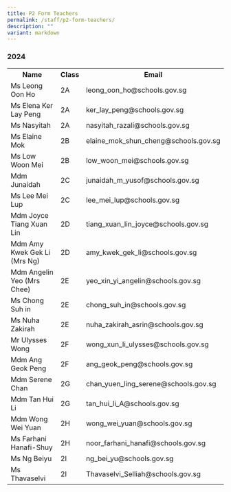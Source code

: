 ```yaml
---
title: P2 Form Teachers
permalink: /staff/p2-form-teachers/
description: ""
variant: markdown
---
```

### **2024**
<table>
    <tbody><tr style="width:100%">
        <th style="width:40%">Name</th>
        <th style="width:10%">Class</th>
        <th style="width:50%">Email</th>
    </tr>
    <tr>
        <td>Ms Leong Oon Ho</td>
        <td>2A</td>
        <td>leong_oon_ho@schools.gov.sg</td>
    </tr>
  <tr>
        <td>Ms Elena Ker Lay Peng</td>
        <td>2A</td>
        <td>ker_lay_peng@schools.gov.sg</td>
    </tr>
			 <tr>
        <td>Ms Nasyitah</td>
        <td>2A</td>
        <td>nasyitah_razali@schools.gov.sg</td>
    </tr>
<tr>
        <td>Ms Elaine Mok</td>
        <td>2B</td>
        <td>elaine_mok_shun_cheng@schools.gov.sg</td>
    </tr>
<tr>
        <td>Ms Low Woon Mei</td>
        <td>2B</td>
        <td>low_woon_mei@schools.gov.sg</td>
    </tr>
 <tr>
        <td>Mdm Junaidah</td>
        <td>2C</td>
        <td>junaidah_m_yusof@schools.gov.sg</td>
    </tr>
    <tr>
        <td>Ms Lee Mei Lup</td>
        <td>2C</td>
        <td>lee_mei_lup@schools.gov.sg</td>
    </tr>
<tr>
        <td>Mdm Joyce Tiang Xuan Lin</td>
        <td>2D</td>
        <td>tiang_xuan_lin_joyce@schools.gov.sg</td>
    </tr>
    <tr>
        <td>Mdm Amy Kwek Gek Li (Mrs Ng)</td>
        <td>2D</td>
        <td>amy_kwek_gek_li@schools.gov.sg</td>
    </tr>
<tr>
        <td>Mdm Angelin Yeo (Mrs Chee)</td>
        <td>2E</td>
        <td>yeo_xin_yi_angelin@schools.gov.sg</td>
    </tr>
    <tr>
        <td>Ms Chong Suh in</td>
        <td>2E</td>
        <td>chong_suh_in@schools.gov.sg</td>
    </tr>
			<tr>
        <td>Ms Nuha Zakirah</td>
        <td>2E</td>
        <td>nuha_zakirah_asrin@schools.gov.sg</td>
    </tr>
    <tr>
        <td>Mr Ulysses Wong</td>
        <td>2F</td>
        <td>wong_xun_li_ulysses@schools.gov.sg</td>
    </tr>
    <tr>
        <td>Mdm Ang Geok Peng</td>
        <td>2F</td>
        <td>ang_geok_peng@schools.gov.sg</td>
    </tr>
    <tr>
        <td>Mdm Serene Chan</td>
        <td>2G</td>
        <td>chan_yuen_ling_serene@schools.gov.sg</td>
    </tr>
    <tr>
        <td>Mdm Tan Hui Li</td>
        <td>2G</td>
        <td>tan_hui_li_A@schools.gov.sg</td>
    </tr>
    <tr>
        <td>Mdm Wong Wei Yuan</td>
        <td>2H</td>
        <td>wong_wei_yuan@schools.gov.sg</td>
    </tr>
    <tr>
        <td>Ms Farhani Hanafi-Shuy</td>
        <td>2H</td>
        <td>noor_farhani_hanafi@schools.gov.sg</td>
	</tr>
  <tr>
        <td>Ms Ng Beiyu</td>
        <td>2I</td>
        <td>ng_bei_yu@schools.gov.sg</td>
    </tr>
<tr>
        <td>Ms Thavaselvi</td>
        <td>2I</td>
        <td>Thavaselvi_Selliah@schools.gov.sg</td>
    </tr>
</tbody></table>